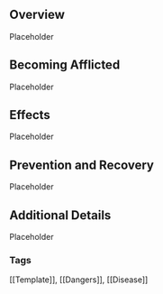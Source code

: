 ## Overview

Placeholder

## Becoming Afflicted

Placeholder

## Effects

Placeholder

## Prevention and Recovery

Placeholder

## Additional Details

Placeholder

### Tags 
[[Template]], [[Dangers]], [[Disease]]
